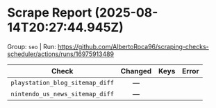 # Scrape Report (2025-08-14T20:27:44.945Z)

Group: `seo`  |  Run: https://github.com/AlbertoRoca96/scraping-checks-scheduler/actions/runs/16975913489

| Check | Changed | Keys | Error |
|---|:---:|:--|:--|
| `playstation_blog_sitemap_diff` | — |  |  |
| `nintendo_us_news_sitemap_diff` | — |  |  |
